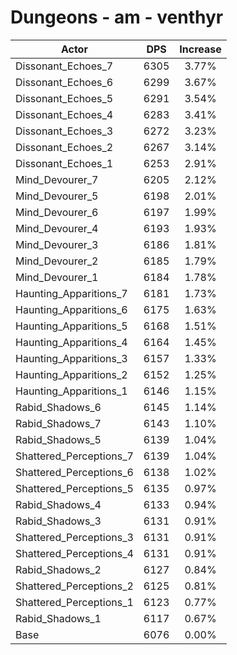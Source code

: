 # Dungeons - am - venthyr
| Actor | DPS | Increase |
|---|:---:|:---:|
|Dissonant_Echoes_7|6305|3.77%|
|Dissonant_Echoes_6|6299|3.67%|
|Dissonant_Echoes_5|6291|3.54%|
|Dissonant_Echoes_4|6283|3.41%|
|Dissonant_Echoes_3|6272|3.23%|
|Dissonant_Echoes_2|6267|3.14%|
|Dissonant_Echoes_1|6253|2.91%|
|Mind_Devourer_7|6205|2.12%|
|Mind_Devourer_5|6198|2.01%|
|Mind_Devourer_6|6197|1.99%|
|Mind_Devourer_4|6193|1.93%|
|Mind_Devourer_3|6186|1.81%|
|Mind_Devourer_2|6185|1.79%|
|Mind_Devourer_1|6184|1.78%|
|Haunting_Apparitions_7|6181|1.73%|
|Haunting_Apparitions_6|6175|1.63%|
|Haunting_Apparitions_5|6168|1.51%|
|Haunting_Apparitions_4|6164|1.45%|
|Haunting_Apparitions_3|6157|1.33%|
|Haunting_Apparitions_2|6152|1.25%|
|Haunting_Apparitions_1|6146|1.15%|
|Rabid_Shadows_6|6145|1.14%|
|Rabid_Shadows_7|6143|1.10%|
|Rabid_Shadows_5|6139|1.04%|
|Shattered_Perceptions_7|6139|1.04%|
|Shattered_Perceptions_6|6138|1.02%|
|Shattered_Perceptions_5|6135|0.97%|
|Rabid_Shadows_4|6133|0.94%|
|Rabid_Shadows_3|6131|0.91%|
|Shattered_Perceptions_3|6131|0.91%|
|Shattered_Perceptions_4|6131|0.91%|
|Rabid_Shadows_2|6127|0.84%|
|Shattered_Perceptions_2|6125|0.81%|
|Shattered_Perceptions_1|6123|0.77%|
|Rabid_Shadows_1|6117|0.67%|
|Base|6076|0.00%|
